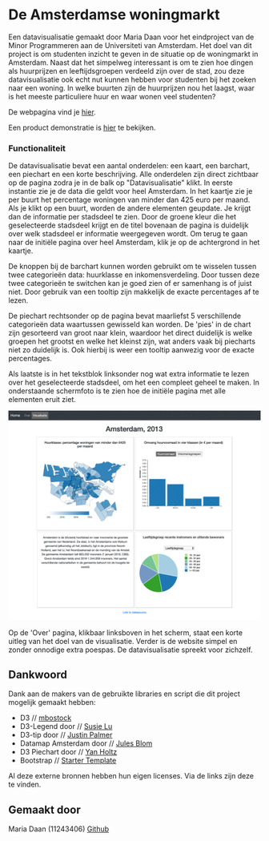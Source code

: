 # De Amsterdamse woningmarkt
Een datavisualisatie gemaakt door Maria Daan voor het eindproject van de Minor Programmeren aan de Universiteti van Amsterdam. Het doel van dit project is om studenten inzicht te geven in de situatie op de woningmarkt in Amsterdam. Naast dat het simpelweg interessant is om te zien hoe dingen als huurprijzen en leeftijdsgroepen verdeeld zijn over de stad, zou deze datavisualisatie ook echt nut kunnen hebben voor studenten bij het zoeken naar een woning. In welke buurten zijn de huurprijzen nou het laagst, waar is het meeste particuliere huur en waar wonen veel studenten?

De webpagina vind je [hier](https://mariadaan.github.io/Project/).

Een product demonstratie is [hier](https://youtu.be/siDCsYUnMuA) te bekijken.

### Functionaliteit
De datavisualisatie bevat een aantal onderdelen: een kaart, een barchart, een piechart en een korte beschrijving. Alle onderdelen zijn direct zichtbaar op de pagina zodra je in de balk op "Datavisualisatie" klikt. In eerste instantie zie je de data die geldt voor heel Amsterdam. In het kaartje zie je per buurt het percentage woningen van minder dan 425 euro per maand. Als je klikt op een buurt, worden de andere elementen geupdate. Je krijgt dan de informatie per stadsdeel te zien. Door de groene kleur die het geselecteerde stadsdeel krijgt en de titel bovenaan de pagina is duidelijk over welk stadsdeel er informatie weergegeven wordt. Om terug te gaan naar de initiële pagina over heel Amsterdam, klik je op de achtergrond in het kaartje.

De knoppen bij de barchart kunnen worden gebruikt om te wisselen tussen twee categorieën data: huurklasse en inkomensverdeling. Door tussen deze twee categorieën te switchen kan je goed zien of er samenhang is of juist niet. Door gebruik van een tooltip zijn makkelijk de exacte percentages af te lezen.

De piechart rechtsonder op de pagina bevat maarliefst 5 verschillende categorieën data waartussen gewisseld kan worden. De 'pies' in de chart zijn gesorteerd van groot naar klein, waardoor het direct duidelijk is welke groepen het grootst en welke het kleinst zijn, wat anders vaak bij piecharts niet zo duidelijk is. Ook hierbij is weer een tooltip aanwezig voor de exacte percentages.

Als laatste is in het tekstblok linksonder nog wat extra informatie te lezen over het geselecteerde stadsdeel, om het een compleet geheel te maken. In onderstaande schermfoto is te zien hoe de initiële pagina met alle elementen eruit ziet.

![blah](https://github.com/mariadaan/Project/blob/master/doc/screen.jpg)

Op de 'Over' pagina, klikbaar linksboven in het scherm, staat een korte uitleg van het doel van de visualisatie. Verder is de website simpel en zonder onnodige extra poespas. De datavisualisatie spreekt voor zichzelf.


## Dankwoord
Dank aan de makers van de gebruikte libraries en script die dit project mogelijk gemaakt hebben:
- D3 // [mbostock](https://d3js.org/)
- D3-Legend door // [Susie Lu](http://d3-legend.susielu.com/)
- D3-tip door // [Justin Palmer](https://github.com/caged/d3-tip)
- Datamap Amsterdam door // [Jules Blom](http://bl.ocks.org/JulesBlm/918e2987805c7189f568d95a4e8855b4)
- D3 Piechart door // [Yan Holtz](https://www.d3-graph-gallery.com/graph/pie_changeData.html)
- Bootstrap // [Starter Template](https://getbootstrap.com/docs/4.3/examples/starter-template/)

Al deze externe bronnen hebben hun eigen licenses. Via de links zijn deze te vinden.

## Gemaakt door
Maria Daan (11243406) [Github](https://github.com/mariadaan)
